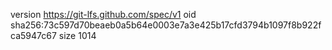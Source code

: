 version https://git-lfs.github.com/spec/v1
oid sha256:73c597d70beaeb0a5b64e0003e7a3e425b17cfd3794b1097f8b922fca5947c67
size 1014
